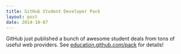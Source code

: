 ```yaml
---
title: GitHub Student Developer Pack
layout: post
date: 2014-10-07
---
```


GitHub just published a bunch of awesome student deals from tons of useful web providers. See [education.github.com/pack](https://education.github.com/pack) for details!